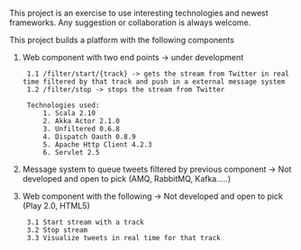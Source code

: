 This project is an exercise to use interesting technologies and newest frameworks.
Any suggestion or collaboration is always welcome.

This project builds a platform with the following components

1. Web component with two end points -> under development

		1.1 /filter/start/{track} -> gets the stream from Twitter in real time filtered by that track and push in a external message system
		1.2 /filter/stop -> stops the stream from Twitter
		
		Technologies used:
			1. Scala 2.10
			2. Akka Actor 2.1.0
			3. Unfiltered 0.6.8
			4. Dispatch Oauth 0.8.9
			5. Apache Http Client 4.2.3
			6. Servlet 2.5
			
2. Message system to queue tweets filtered by previous component -> Not developed and open to pick (AMQ, RabbitMQ, Kafka.....)

3. Web component with the following -> Not developed and open to pick (Play 2.0, HTML5)
	
		3.1 Start stream with a track
		3.2 Stop stream 
		3.3 Visualize tweets in real time for that track
		




